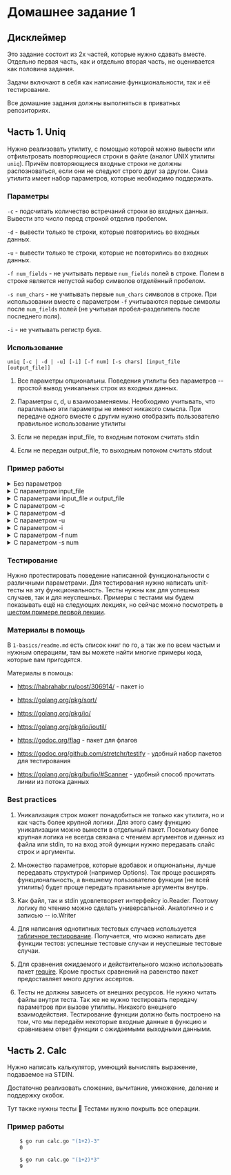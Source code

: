 # Домашнее задание 1

## Дисклеймер

Это задание состоит из 2х частей, которые нужно сдавать вместе.
Отдельно первая часть, как и отдельно вторая часть, не оценивается
как половина задания.

Задачи включают в себя как написание функциональности, так и её
тестирование.

Все домашние задания должны выполняться в приватных репозиториях.

## Часть 1. Uniq

Нужно реализовать утилиту, с помощью которой можно вывести или отфильтровать
повторяющиеся строки в файле (аналог UNIX утилиты `uniq`). Причём повторяющиеся
входные строки не должны распозноваться, если они не следуют строго друг за другом.
Сама утилита имеет набор параметров, которые необходимо поддержать.

### Параметры

`-с` - подсчитать количество встречаний строки во входных данных.
Вывести это число перед строкой отделив пробелом.

`-d` - вывести только те строки, которые повторились во входных данных.

`-u` - вывести только те строки, которые не повторились во входных данных.

`-f num_fields` - не учитывать первые `num_fields` полей в строке.
Полем в строке является непустой набор символов отделённый пробелом.

`-s num_chars` - не учитывать первые `num_chars` символов в строке.
При использовании вместе с параметром `-f` учитываются первые символы
после `num_fields` полей (не учитывая пробел-разделитель после
последнего поля).

`-i` - не учитывать регистр букв.

### Использование

`uniq [-c | -d | -u] [-i] [-f num] [-s chars] [input_file [output_file]]`

1. Все параметры опциональны. Поведения утилиты без параметров --
простой вывод уникальных строк из входных данных.

2. Параметры c, d, u взаимозаменяемы. Необходимо учитывать,
что параллельно эти параметры не имеют никакого смысла. При
передаче одного вместе с другим нужно отобразить пользователю
правильное использование утилиты

3. Если не передан input_file, то входным потоком считать stdin

4. Если не передан output_file, то выходным потоком считать stdout

### Пример работы

<details>
    <summary>Без параметров</summary>

```bash
$cat input.txt
I love music.
I love music.
I love music.

I love music of Kartik.
I love music of Kartik.
Thanks.
I love music of Kartik.
I love music of Kartik.
$cat input.txt | go run uniq.go
I love music.

I love music of Kartik.
Thanks.
I love music of Kartik.
```

</details>

<details>
    <summary>С параметром input_file</summary>

```bash
$cat input.txt
I love music.
I love music.
I love music.

I love music of Kartik.
I love music of Kartik.
Thanks.
I love music of Kartik.
I love music of Kartik.
$go run uniq.go input.txt
I love music.

I love music of Kartik.
Thanks.
I love music of Kartik.
```

</details>

<details>
    <summary>С параметрами input_file и output_file</summary>

```bash
$cat input.txt
I love music.
I love music.
I love music.

I love music of Kartik.
I love music of Kartik.
Thanks.
I love music of Kartik.
I love music of Kartik.
$go run uniq.go input.txt output.txt
$cat output.txt
I love music.

I love music of Kartik.
Thanks.
I love music of Kartik.
```

</details>

<details>
    <summary>С параметром -c</summary>

```bash
$cat input.txt
I love music.
I love music.
I love music.

I love music of Kartik.
I love music of Kartik.
Thanks.
I love music of Kartik.
I love music of Kartik.
$cat input.txt | go run uniq.go -c
3 I love music.
1 
2 I love music of Kartik.
1 Thanks.
2 I love music of Kartik.
```

</details>

<details>
    <summary>С параметром -d</summary>

```bash
$cat input.txt
I love music.
I love music.
I love music.

I love music of Kartik.
I love music of Kartik.
Thanks.
I love music of Kartik.
I love music of Kartik.
$cat input.txt | go run uniq.go -d
I love music.
I love music of Kartik.
I love music of Kartik.
```

</details>

<details>
    <summary>С параметром -u</summary>

```bash
$cat input.txt
I love music.
I love music.
I love music.

I love music of Kartik.
I love music of Kartik.
Thanks.
I love music of Kartik.
I love music of Kartik.
$cat input.txt | go run uniq.go -u

Thanks.
```

</details>

<details>
    <summary>С параметром -i</summary>

```bash
$cat input.txt
I LOVE MUSIC.
I love music.
I LoVe MuSiC.

I love MuSIC of Kartik.
I love music of kartik.
Thanks.
I love music of kartik.
I love MuSIC of Kartik.
$cat input.txt | go run uniq.go -i
I LOVE MUSIC.

I love MuSIC of Kartik.
Thanks.
I love music of kartik.
```

</details>

<details>
    <summary>С параметром -f num</summary>

```bash
$cat input.txt
We love music.
I love music.
They love music.

I love music of Kartik.
We love music of Kartik.
Thanks.
$cat input.txt | go run uniq.go -f 1
We love music.

I love music of Kartik.
Thanks.
```

</details>

<details>
    <summary>С параметром -s num</summary>

```bash
$cat input.txt
I love music.
A love music.
C love music.

I love music of Kartik.
We love music of Kartik.
Thanks.
$cat input.txt | go run uniq.go -s 1
I love music.

I love music of Kartik.
We love music of Kartik.
Thanks.
```

</details>

### Тестирование

Нужно протестировать поведение написанной функциональности
с различными параметрами. Для тестирования нужно написать unit-тесты
на эту функциональность. Тесты нужны как для успешных случаев,
так и для неуспешных. Примеры с тестами мы будем показывать ещё на
следующих лекциях, но сейчас можно посмотреть в [шестом примере первой лекции](https://github.com/go-park-mail-ru/lectures/blob/master/1-basics/6_is_sorted/sorted/sorted_test.go).

### Материалы в помощь

В `1-basics/readme.md` есть список книг по го, а так же по всем частым и нужным операциям, там вы можете найти многие примеры кода, которые вам пригодятся.

Материалы в помощь:

* https://habrahabr.ru/post/306914/ - пакет io

* https://golang.org/pkg/sort/

* https://golang.org/pkg/io/

* https://golang.org/pkg/io/ioutil/

* https://godoc.org/flag - пакет для флагов

* https://godoc.org/github.com/stretchr/testify - удобный набор
пакетов для тестирования

* https://golang.org/pkg/bufio/#Scanner - удобный способ прочитать
линии из потока данных

### Best practices

1. Уникализация строк может понадобиться не только как утилита,
но и как часть более крупной логики. Для этого саму функцию
уникализации можно вынести в отдельный пакет. Поскольку
более крупная логика не всегда связана с чтением аргументов
и данных из файла или stdin, то на вход этой функции нужно
передавать слайс строк и аргументы.

2. Множество параметров, которые вдобавок и опциональны, лучше
передавать структурой (например Options). Так проще расширять
функциональность, а внешнему пользователю функции (не всей утилиты)
будет проще передать правильные аргументы внутрь.

3. Как файл, так и stdin удовлетворяет интерфейсу io.Reader.
Поэтому логику по чтению можно сделать универсальной. Аналогично
и с записью -- io.Writer

4. Для написания однотипных тестовых случаев используется
[табличное тестирование](https://github.com/golang/go/wiki/TableDrivenTests). Получается, что можно написать две функции
тестов: успешные тестовые случаи и неуспешные тестовые случаи.

5. Для сравнения ожидаемого и действительного можно использовать
пакет [require](https://godoc.org/github.com/stretchr/testify/require).
Кроме простых сравнений на равенство пакет предоставляет много
других ассертов.

6. Тесты не должны зависеть от внешних ресурсов. Не нужно читать
файлы внутри теста. Так же не нужно тестировать передачу параметров
при вызове утилиты. Никакого внешнего взаимодействия. Тестирование
функции должно быть построено на том, что мы передаём некоторые
входные данные в функцию и сравниваем ответ функции с ожидаемыми
выходными данными.

## Часть 2. Calc

Нужно написать калькулятор, умеющий вычислять выражение, подаваемое на STDIN.

Достаточно реализовать сложение, вычитание, умножение, деление и поддержку скобок.

Тут также нужны тесты 🙂 Тестами нужно покрыть все операции.

### Пример работы

```bash
    $ go run calc.go "(1+2)-3"
    0

    $ go run calc.go "(1+2)*3"
    9
```

